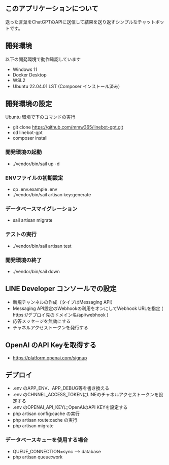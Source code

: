 ## このアプリケーションについて

送った言葉をChatGPTのAPIに送信して結果を送り返すシンプルなチャットボットです。

## 開発環境

以下の開発環境で動作確認しています
- Windows 11
- Docker Desktop
- WSL2
- Ubuntu 22.04.01 LST (Composer インストール済み)

## 開発環境の設定

Ubuntu 環境で下のコマンドの実行
- git clone https://github.com/mmw365/linebot-gpt.git
- cd linebot-gpt
- composer install

### 開発環境の起動

- ./vendor/bin/sail up -d

### ENVファイルの初期設定

- cp .env.example .env
- ./vendor/bin/sail artisan key:generate

### データベースマイグレーション

- sail artisan migrate

### テストの実行

- ./vendor/bin/sail artisan test

### 開発環境の終了

- ./vendor/bin/sail down

## LINE Developer コンソールでの設定

- 新規チャンネルの作成（タイプはMessaging API）
- Messaging API設定のWebhookの利用をオンにしてWebhook URLを指定
 ( https://デプロイ先のドメイン名/api/webhook )
- 応答メッセージを無効にする
- チャネルアクセストークンを発行する

## OpenAI のAPI Keyを取得する

- https://platform.openai.com/signup

## デプロイ

- .env のAPP_ENV、APP_DEBUG等を書き換える
- .env のCHNNEL_ACCESS_TOKENにLINEのチャネルアクセストークンを設定する
- .env のOPENAI_API_KEYにOpenAIのAPI KEYを設定する
- php artisan config:cache の実行
- php artisan route:cache の実行
- php artisan migrate

### データベースキューを使用する場合
- QUEUE_CONNECTION=sync --> database
- php artisan queue:work
